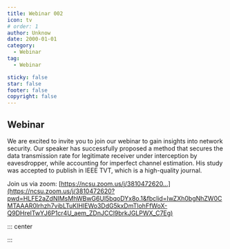 ```yaml
---
title: Webinar 002
icon: tv
# order: 1
author: Unknow
date: 2000-01-01
category:
  - Webinar
tag:
  - Webinar

sticky: false
star: false
footer: false
copyright: false
---
```


## Webinar

We are excited to invite you to join our webinar to gain insights into network security. Our speaker has successfully proposed a method that secures the data transmission rate for legitimate receiver under interception by eavesdropper, while accounting for imperfect channel estimation. His study was accepted to publish in IEEE TVT, which is a high-quality journal.

Join us via zoom: [https://ncsu.zoom.us/j/3810472620...](https://ncsu.zoom.us/j/3810472620?pwd=HLFE2aZdNIMsMhWBwG6Ul5bqoDYx8o.1&fbclid=IwZXh0bgNhZW0CMTAAAR0lrhzh7vibLTuKIHIEWo3DdG5kxDmTlohFfWoX-Q9DHrelTwYJ6P1cr4U_aem_ZDnJCCl9brkJGLPWX_C7Eg)

::: center

<!-- <img src="C:\Users\muysengly\Desktop\my_github\cics\src\webinar\image-20250225115447164.png" alt="image-20250225115447164" /> -->

:::
